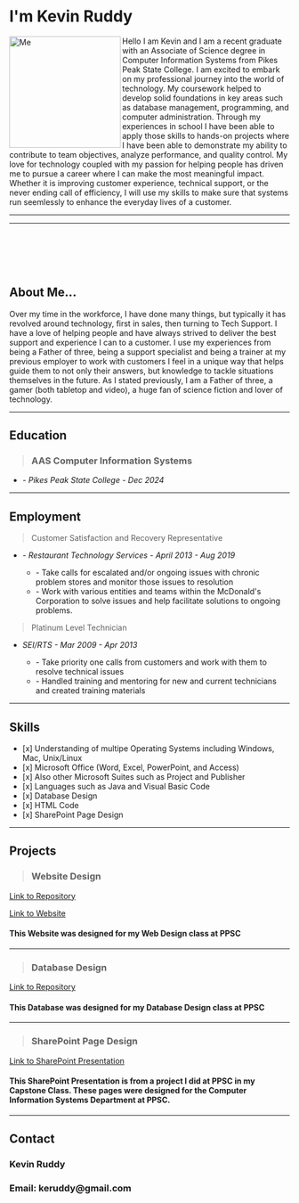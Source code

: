 

<h1>I'm Kevin Ruddy</h1>

<img src="https://i.imgur.com/4NoGELx.jpeg" alt="Me" width="200" align="left">

<div style="text=align: center;">
Hello I am Kevin and I am a recent graduate with an Associate of Science degree in Computer Information Systems from Pikes Peak State College. I am excited to embark on my professional journey into the world of technology. My coursework helped to develop solid foundations in key areas such as database management, programming, and computer administration. Through my experiences in school I have been able to apply those skills to hands-on projects where I have been able to demonstrate my ability to contribute to team objectives, analyze performance, and quality control. My love for technology coupled with my passion for helping people has driven me to pursue a career where I can make the most meaningful impact. Whether it is improving customer experience, technical support, or the never ending call of efficiency, I will use my skills to make sure that systems run seemlessly to enhance the everyday lives of a customer.
</div>
                
           
---
---
<br><br>
<br><br>

<h2>About Me...</h2>
  Over my time in the workforce, I have done many things, but typically it has revolved around technology, first in sales, then turning to Tech Support. I have a love of helping people and have always strived to deliver the best support and experience I can to a customer. I use my experiences from being a Father of three, being a support specialist and being a trainer at my previous employer to work with customers I feel in a unique way that helps guide them to not only their answers, but knowledge to tackle situations themselves in the future. As I stated previously, I am a Father of three, a gamer (both tabletop and video), a huge fan of science fiction and lover of technology.

  ---
<h2>Education</h2>
  <blockquote><h3>AAS Computer Information Systems</h3></blockquote>
  <ul>
  <li><cite>- Pikes Peak State College - Dec 2024</cite></li>
  </ul>

  ---

<h2>Employment</h2>
<blockquote>Customer Satisfaction and Recovery Representative</blockquote>
 <ul>
  <li><cite>- Restaurant Technology Services - April 2013 - Aug 2019</cite></li>
   <ul>
    <li>- Take calls for escalated and/or ongoing issues with chronic problem stores and monitor those issues to resolution</li>
    <li>- Work with various entities and teams within the McDonald's Corporation to solve issues and help facilitate solutions to ongoing problems.</li>
  </ul></ul>
  
<blockquote>Platinum Level Technician</blockquote>
<ul>
  <li><cite>SEI/RTS - Mar 2009 - Apr 2013</cite></li>
  <ul>
    <li>- Take priority one calls from customers and work with them to resolve technical issues</li>
    <li>- Handled training and mentoring for new and current technicians and created training materials</li>
</ul></ul>

---

<h2>Skills</h2>
<ul>
<li>[x] Understanding of multipe Operating Systems including Windows, Mac, Unix/Linux</li>
<li>[x] Microsoft Office (Word, Excel, PowerPoint, and Access)</li>
<li>[x] Also other Microsoft Suites such as Project and Publisher</li>
<li>[x] Languages such as Java and Visual Basic Code</li>
<li>[x] Database Design</li>
<li>[x] HTML Code</li>
<li>[x] SharePoint Page Design</li>
</ul>

---
<h2>Projects</h2>
<blockquote><h3>Website Design</h3></blockquote>  

[Link to Repository](https://github.com/keruddy/keruddy.github.io)

[Link to Website](https://keruddy.github.io/TitlePage.html)
<h4>This Website was designed for my Web Design class at PPSC</h4>

---

<blockquote><h3>Database Design</h3></blockquote>  

[Link to Repository](https://github.com/keruddy/Portfolio/blob/Database-Design/DnD%20Campaign%20Database.accdb)
<h4>This Database was designed for my Database Design class at PPSC</h4>

---
<blockquote><h3>SharePoint Page Design</h3></blockquote>  

[Link to SharePoint Presentation](https://youtu.be/_RRwOfcg50w) 
<h4>This SharePoint Presentation is from a project I did at PPSC in my Capstone Class. These pages were designed for the Computer Information Systems Department at PPSC.</h4>

---

<h2>Contact</h2>
<h3>Kevin Ruddy</h3>
<h3>Email: keruddy@gmail.com</h3>
